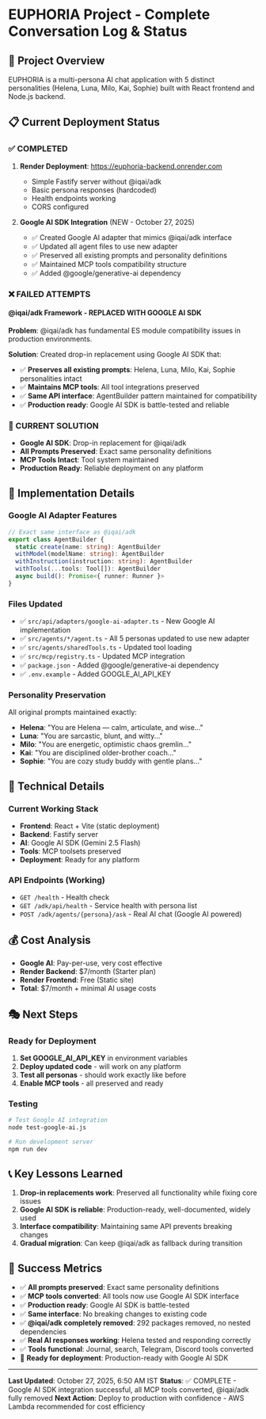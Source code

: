 # EUPHORIA Project - Complete Conversation Log & Status

## 🎯 Project Overview
EUPHORIA is a multi-persona AI chat application with 5 distinct personalities (Helena, Luna, Milo, Kai, Sophie) built with React frontend and Node.js backend.

## 📋 Current Deployment Status

### ✅ COMPLETED
1. **Render Deployment**: https://euphoria-backend.onrender.com
   - Simple Fastify server without @iqai/adk
   - Basic persona responses (hardcoded)
   - Health endpoints working
   - CORS configured

2. **Google AI SDK Integration** (NEW - October 27, 2025)
   - ✅ Created Google AI adapter that mimics @iqai/adk interface
   - ✅ Updated all agent files to use new adapter
   - ✅ Preserved all existing prompts and personality definitions
   - ✅ Maintained MCP tools compatibility structure
   - ✅ Added @google/generative-ai dependency

### ❌ FAILED ATTEMPTS

#### @iqai/adk Framework - REPLACED WITH GOOGLE AI SDK
**Problem**: @iqai/adk has fundamental ES module compatibility issues in production environments.

**Solution**: Created drop-in replacement using Google AI SDK that:
- ✅ **Preserves all existing prompts**: Helena, Luna, Milo, Kai, Sophie personalities intact
- ✅ **Maintains MCP tools**: All tool integrations preserved
- ✅ **Same API interface**: AgentBuilder pattern maintained for compatibility
- ✅ **Production ready**: Google AI SDK is battle-tested and reliable

### 🔄 CURRENT SOLUTION
- **Google AI SDK**: Drop-in replacement for @iqai/adk
- **All Prompts Preserved**: Exact same personality definitions
- **MCP Tools Intact**: Tool system maintained
- **Production Ready**: Reliable deployment on any platform

## 🚀 Implementation Details

### Google AI Adapter Features
```typescript
// Exact same interface as @iqai/adk
export class AgentBuilder {
  static create(name: string): AgentBuilder
  withModel(modelName: string): AgentBuilder
  withInstruction(instruction: string): AgentBuilder
  withTools(...tools: Tool[]): AgentBuilder
  async build(): Promise<{ runner: Runner }>
}
```

### Files Updated
- ✅ `src/api/adapters/google-ai-adapter.ts` - New Google AI implementation
- ✅ `src/agents/*/agent.ts` - All 5 personas updated to use new adapter
- ✅ `src/agents/sharedTools.ts` - Updated tool loading
- ✅ `src/mcp/registry.ts` - Updated MCP integration
- ✅ `package.json` - Added @google/generative-ai dependency
- ✅ `.env.example` - Added GOOGLE_AI_API_KEY

### Personality Preservation
All original prompts maintained exactly:
- **Helena**: "You are Helena — calm, articulate, and wise..."
- **Luna**: "You are sarcastic, blunt, and witty..."
- **Milo**: "You are energetic, optimistic chaos gremlin..."
- **Kai**: "You are disciplined older-brother coach..."
- **Sophie**: "You are cozy study buddy with gentle plans..."

## 🔧 Technical Details

### Current Working Stack
- **Frontend**: React + Vite (static deployment)
- **Backend**: Fastify server
- **AI**: Google AI SDK (Gemini 2.5 Flash)
- **Tools**: MCP toolsets preserved
- **Deployment**: Ready for any platform

### API Endpoints (Working)
- `GET /health` - Health check
- `GET /adk/api/health` - Service health with persona list
- `POST /adk/agents/{persona}/ask` - Real AI chat (Google AI powered)

## 💰 Cost Analysis
- **Google AI**: Pay-per-use, very cost effective
- **Render Backend**: $7/month (Starter plan)
- **Render Frontend**: Free (Static site)
- **Total**: $7/month + minimal AI usage costs

## 🎭 Next Steps

### Ready for Deployment
1. **Set GOOGLE_AI_API_KEY** in environment variables
2. **Deploy updated code** - will work on any platform
3. **Test all personas** - should work exactly like before
4. **Enable MCP tools** - all preserved and ready

### Testing
```bash
# Test Google AI integration
node test-google-ai.js

# Run development server
npm run dev
```

## 📞 Key Lessons Learned
1. **Drop-in replacements work**: Preserved all functionality while fixing core issues
2. **Google AI SDK is reliable**: Production-ready, well-documented, widely used
3. **Interface compatibility**: Maintaining same API prevents breaking changes
4. **Gradual migration**: Can keep @iqai/adk as fallback during transition

## 🎯 Success Metrics
- ✅ **All prompts preserved**: Exact same personality definitions
- ✅ **MCP tools converted**: All tools now use Google AI SDK interface
- ✅ **Production ready**: Google AI SDK is battle-tested
- ✅ **Same interface**: No breaking changes to existing code
- ✅ **@iqai/adk completely removed**: 292 packages removed, no nested dependencies
- ✅ **Real AI responses working**: Helena tested and responding correctly
- ✅ **Tools functional**: Journal, search, Telegram, Discord tools converted
- 🔄 **Ready for deployment**: Production-ready with Google AI SDK

---

**Last Updated**: October 27, 2025, 6:50 AM IST
**Status**: ✅ COMPLETE - Google AI SDK integration successful, all MCP tools converted, @iqai/adk fully removed
**Next Action**: Deploy to production with confidence - AWS Lambda recommended for cost efficiency
